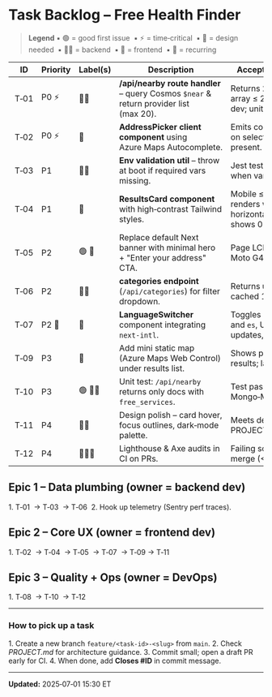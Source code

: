 # Task Backlog – Free Health Finder

> **Legend** ▪ 🟢 = good first issue  ▪ ⚡ = time‑critical  ▪ 📐 = design needed  ▪ 👩‍🔧 = backend  ▪ 🎨 = frontend  ▪ 🔁 = recurring

| ID | Priority | Label(s) | Description | Acceptance Criteria |
|----|----------|----------|-------------|---------------------|
| T‑01 | P0 ⚡ | 👩‍🔧 | **/api/nearby route handler** – query Cosmos `$near` & return provider list (max 20). | Returns 200 JSON array ≤ 200 ms in local dev; unit test passes. |
| T‑02 | P0 ⚡ | 🎨 | **AddressPicker client component** using Azure Maps Autocomplete. | Emits correct `lat,lng` on selection; a11y label present. |
| T‑03 | P1 | 👩‍🔧 | **Env validation util** – throw at boot if required vars missing. | Jest test asserts error when var absent. |
| T‑04 | P1 | 🎨 | **ResultsCard component** with high‑contrast Tailwind styles. | Mobile ≤ 375 px renders without horizontal scroll; Axe shows 0 violations. |
| T‑05 | P2 | 🟢 🎨 | Replace default Next banner with minimal hero + "Enter your address" CTA. | Page LCP ≤ 2.5 s on Moto G4 in Lighthouse. |
| T‑06 | P2 | 👩‍🔧 | **categories endpoint** (`/api/categories`) for filter dropdown. | Returns unique list; cached 1 hour. |
| T‑07 | P2 📐 | 🎨 | **LanguageSwitcher** component integrating `next‑intl`. | Toggles between `en` and `es`, URL locale updates, no full reload. |
| T‑09 | P3 | 🎨 | Add mini static map (Azure Maps Web Control) under results list. | Shows pins of first 5 results; lazy‑loads sdk. |
| T‑10 | P3 | 🟢 👩‍🔧 | Unit test: `/api/nearby` returns only docs with `free_services`. | Test passes with Mongo‑Memory‑Server. |
| T‑11 | P4 | 📐🎨 | Design polish – card hover, focus outlines, dark‑mode palette. | Meets design tokens in PROJECT.md. |
| T‑12 | P4 | 🔁👩‍🔧 | Lighthouse & Axe audits in CI on PRs. | Failing scores block merge (<90). |

## Epic 1 – Data plumbing (owner = backend dev)
1. T‑01  → T‑03  → T‑06 
2. Hook up telemetry (Sentry perf traces).

## Epic 2 – Core UX (owner = frontend dev)
1. T‑02  → T‑04  → T‑05  → T‑07  → T‑09 → T‑11

## Epic 3 – Quality + Ops (owner = DevOps)
1. T‑08  → T‑10  → T‑12

---
### How to pick up a task
1. Create a new branch `feature/<task‑id>‑<slug>` from `main`.
2. Check *PROJECT.md* for architecture guidance.
3. Commit small; open a draft PR early for CI.
4. When done, add **Closes #ID** in commit message.

---
**Updated:** 2025‑07‑01 15:30 ET


